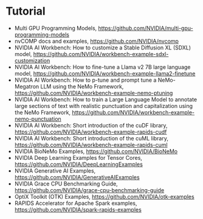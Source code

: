 # Tutorial

 -  Multi GPU Programming Models, <https://github.com/NVIDIA/multi-gpu-programming-models> 
 -  nvCOMP docs and examples, <https://github.com/NVIDIA/nvcomp>
 -  NVIDIA AI Workbench: How to customize a Stable Diffusion XL (SDXL) model, <https://github.com/NVIDIA/workbench-example-sdxl-customization>
 -  NVIDIA AI Workbench: How to fine-tune a Llama v2 7B large language model, <https://github.com/NVIDIA/workbench-example-llama2-finetune>
 -  NVIDIA AI Workbench: How to p-tune and prompt tune a NeMo-Megatron LLM using the NeMo Framework, <https://github.com/NVIDIA/workbench-example-nemo-ptuning>
 -  NVIDIA AI Workbench: How to train a Large Language Model to annotate large sections of text with realistic punctuation and capitalization using the NeMo Framework, <https://github.com/NVIDIA/workbench-example-nemo-punctuation>
 -  NVIDIA AI Workbench: Short introduction of the cuDF library, <https://github.com/NVIDIA/workbench-example-rapids-cudf>
 -  NVIDIA AI Workbench: Short introduction of the cuML library, <https://github.com/NVIDIA/workbench-example-rapids-cuml>
 -  NVIDIA BioNeMo Examples, <https://github.com/NVIDIA/BioNeMo>
 -  NVIDIA Deep Learning Examples for Tensor Cores, <https://github.com/NVIDIA/DeepLearningExamples>
 -  NVIDIA Generative AI Examples, <https://github.com/NVIDIA/GenerativeAIExamples>
 -  NVIDIA Grace CPU Benchmarking Guide, <https://github.com/NVIDIA/grace-cpu-benchmarking-guide>
 -  OptiX Toolkit (OTK) Examples, <https://github.com/NVIDIA/otk-examples>
 -  RAPIDS Accelerator for Apache Spark examples, <https://github.com/NVIDIA/spark-rapids-examples>
